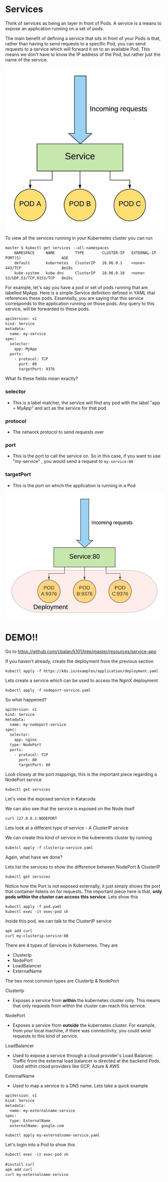 # Services

Think of services as being an layer in front of Pods. A service is a means to expose an application running on a set of pods.

The main benefit of defining a service that sits in front of your Pods is that, rather than having to send requests to a specific Pod,
you can send requests to a service which will forward it on to an available Pod. This means we don't have to know the IP address of the Pod, but rather just the name of the service.

![Kubernetes Service Diagram](images/kube-services.jpeg?raw=true "Kubernetes Services")

To view all the services running in your Kubernetes cluster you can run

```
master $ kubectl get services --all-namespaces
    NAMESPACE     NAME         TYPE        CLUSTER-IP   EXTERNAL-IP   PORT(S)                  AGE
    default       kubernetes   ClusterIP   10.96.0.1    <none>        443/TCP                  8m18s
    kube-system   kube-dns     ClusterIP   10.96.0.10   <none>        53/UDP,53/TCP,9153/TCP   8m16s
```

For example, let's say you have a pod or set of pods running that are labelled MyApp. Here is a simple Service definition defined in YAML that references these pods.
Essentially, you are saying that this service corresponds to the application running on those pods. Any query to this service, will be forwarded to these pods.

```
apiVersion: v1
kind: Service
metadata:
  name: my-service
spec:
  selector:
    app: MyApp
  ports:
    - protocol: TCP
      port: 80
      targetPort: 9376
```

What fo these fields mean exactly?

### selector
 - This is a label matcher, the service will find any pod with the label "app = MyApp" and act as the service for that pod
### protocol
- The network protocol to send requests over
### port
- This is the port to call the service on. So in this case, if you want to use "my-service" , you would send a request to ``my-service:80``
### targetPort
 - This is the port on which the application is running in a Pod

![Kubernetes Service Diagram](images/kube-services-ports.jpeg?raw=true "Kubernetes Services")

# DEMO!!

Go to https://github.com/cbalan/k101/tree/master/resources/service-app

If you haven't already, create the deployment from the previous section

```
kubectl apply -f https://k8s.io/examples/application/deployment.yaml
```

Lets create a service which can be used to access the NginX deployment

```
kubectl apply -f nodeport-service.yaml
```

So what happened?

```
apiVersion: v1
kind: Service
metadata:
  name: my-nodeport-service
spec:
  selector:
    app: nginx
  type: NodePort
  ports:
    - protocol: TCP
      port: 80
      targetPort: 80
```

Look closely at the port mappings, this is the important piece regarding a NodePort service
```
kubectl get services
```

Let's view the exposed service in Katacoda

We can also see that the service is exposed on the Node itself

```
curl 127.0.0.1:NODEPORT
```


Lets look at a different type of service - A ClusterIP service


We can create this kind of service in the kuberenets cluster by running

```kubetcl apply -f clusterip-service.yaml```

Again, what have we done?

Lets list the services to show the difference between NodePort & ClusterIP

```
kubectl get services
```

Notice how the Port is not exposed externally, it just simply shows the port that container listens on for requests. The important piece here is that,
**only pods within the cluster can access this service**. Lets show this

```
kubectl apply -f pod.yaml
kubectl exec -it exec-pod sh
```

Inside this pod, we can talk to the ClusterIP service

```
apk add curl
curl my-clusterip-service:80
```


There are 4 types of Services in Kubernetes. They are
- ClusterIp
- NodePort
- LoadBalancer
- ExternalName


The two most common types are ClusterIp & NodePort

ClusterIp
- Exposes a service from **within** the kubernetes cluster only. This means that only requests from within the cluster can reach this service.

NodePort
- Exposes a service from **outside** the kubernetes cluster. For example, from your local machine, if there was connectivity, you could send requests to this
kind of service.

LoadBalancer
- Used to expose a service through a cloud provider's Load Balancer. Traffic from the external load balancer is directed at the backend Pods. Used within cloud providers
like GCP, Azure & AWS

ExternalName
- Used to map a service to a DNS name. Lets take a quick example

```
apiVersion: v1
kind: Service
metadata:
  name: my-externalname-service
spec:
  type: ExternalName
  externalName: google.com
```

```
kubectl apply my-externalname-service.yaml
```

Let's login into a Pod to show this

```
kubectl exec -it exec-pod sh

#install curl
apk add curl
curl my-externalname-service
```
